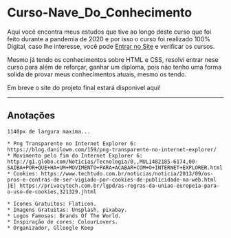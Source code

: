 # Curso-Nave_Do_Conhecimento
 Aqui você encontra meus estudos que tive ao longo deste curso que foi feito durante a pandemia de 2020 e por isso o curso foi realizado 100% Digital, caso lhe interesse, você pode [Entrar no Site](https://navedoconhecimento.rio/) e verificar os cursos.

Mesmo já tendo os conhecimentos sobre HTML e CSS, resolvi entrar nese curso para além de reforçar, ganhar um diploma, pois não tenho uma forma solida de provar meus conhecimentos atuais, mesmo os tendo.

Em breve o site do projeto final estará disponivel aqui!

---
## Anotações


    1140px de largura maxima...

    * Png Transparente no Internet Explorer 6: https://blog.danilowm.com/159/png-transparente-no-internet-explorer/
    * Movimento pelo fim do Internet Explorer 6: http://g1.globo.com/Noticias/Tecnologia/0,,MUL1482185-6174,00-SAIBA+POR+QUE+HA+UM+MOVIMENTO+PARA+ACABAR+COM+O+INTERNET+EXPLORER.html
    * Cookies: https://www.techtudo.com.br/noticias/noticia/2013/09/os-pros-e-contras-de-ser-vigiado-por-cookies-de-publicidade-na-web.html  |E| https://privacytech.com.br/lgpd/as-regras-da-uniao-europeia-para-o-uso-de-cookies,321329.jhtml

    * Icones Gratuitos: Flaticon.
    * Imagens Gratuitas: Unsplash, pixabay.
    * Logos Famosas: Brands Of The World.
    * Inspiração de cores: ColourLovers.
    * Organizador, Glloogle Keep